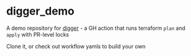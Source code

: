 # digger_demo

A demo repository for [digger](https://github.com/diggerhq/digger/blob/main/README.md) - a GH action that runs terraform `plan` and `apply` with PR-level locks

Clone it, or check out workflow yamls to build your own


